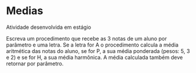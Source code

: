 # Medias
Atividade desenvolvida em estágio 

Escreva um procedimento que recebe as 3 notas de um aluno por parâmetro e uma letra.
Se a letra for A o procedimento calcula a média aritmética das notas do aluno, 
se for P, a sua média ponderada (pesos: 5, 3 e 2) e 
se for H, a sua média harmônica. 
A média calculada também deve retornar por parâmetro.
